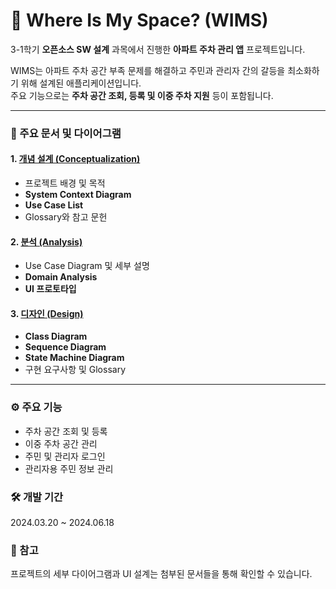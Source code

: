 # 🏢 Where Is My Space? (WIMS)

3-1학기 **오픈소스 SW 설계** 과목에서 진행한 **아파트 주차 관리 앱** 프로젝트입니다.  

WIMS는 아파트 주차 공간 부족 문제를 해결하고 주민과 관리자 간의 갈등을 최소화하기 위해 설계된 애플리케이션입니다.  
주요 기능으로는 **주차 공간 조회, 등록 및 이중 주차 지원** 등이 포함됩니다.

---

### 📂 주요 문서 및 다이어그램

#### 1. [개념 설계 (Conceptualization)](https://raw.githubusercontent.com/MinjiSeo16/SW_ParkingApp/master/1.%20%5BConceptualization%5D.pdf)
  - 프로젝트 배경 및 목적
  - **System Context Diagram**
  - **Use Case List**
  - Glossary와 참고 문헌

#### 2. [분석 (Analysis)](https://raw.githubusercontent.com/MinjiSeo16/SW_ParkingApp/master/2.%20%5BAnalysis%5D.pdf)
  - Use Case Diagram 및 세부 설명
  - **Domain Analysis**
  - **UI 프로토타입**

#### 3. [디자인 (Design)](https://raw.githubusercontent.com/MinjiSeo16/SW_ParkingApp/master/3.%20%5BDesign%5D.pdf)
  - **Class Diagram**
  - **Sequence Diagram**
  - **State Machine Diagram**
  - 구현 요구사항 및 Glossary

--- 
### ⚙️ 주요 기능
- 주차 공간 조회 및 등록
- 이중 주차 공간 관리
- 주민 및 관리자 로그인
- 관리자용 주민 정보 관리


### 🛠️ 개발 기간
2024.03.20 ~ 2024.06.18

### 📌 참고
프로젝트의 세부 다이어그램과 UI 설계는 첨부된 문서들을 통해 확인할 수 있습니다.

